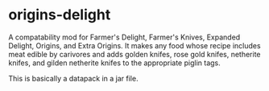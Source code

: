 # origins-delight
A compatability mod for Farmer's Delight, Farmer's Knives, Expanded Delight, Origins, and Extra Origins.  It makes any food whose recipe includes meat edible by carivores and adds golden knifes, rose gold knifes, netherite knifes, and gilden netherite knifes to the appropriate piglin tags.

This is basically a datapack in a jar file.
